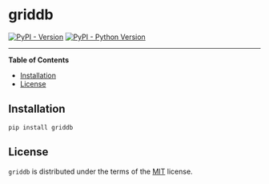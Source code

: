 # griddb

[![PyPI - Version](https://img.shields.io/pypi/v/griddb.svg)](https://pypi.org/project/griddb)
[![PyPI - Python Version](https://img.shields.io/pypi/pyversions/griddb.svg)](https://pypi.org/project/griddb)

-----

**Table of Contents**

- [Installation](#installation)
- [License](#license)

## Installation

```console
pip install griddb
```

## License

`griddb` is distributed under the terms of the [MIT](https://spdx.org/licenses/MIT.html) license.
